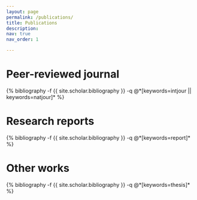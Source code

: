 ```yaml
---
layout: page
permalink: /publications/
title: Publications
description: 
nav: true
nav_order: 1

---
```

<!-- _pages/publications.md -->
<div class="publications">
<h1 class="post-title">Peer-reviewed journal</h1>
{% bibliography -f {{ site.scholar.bibliography }} -q @*[keywords=intjour || keywords=natjour]* %}

<h1 class="post-title">Research reports</h1>
{% bibliography -f {{ site.scholar.bibliography }} -q @*[keywords=report]* %}

<h1 class="post-title">Other works</h1>
{% bibliography -f {{ site.scholar.bibliography }} -q @*[keywords=thesis]* %}
<!-- {%- for y in page.years %}
{% bibliography -f myall -q @*[keywords={{new}}]* %}
  <h2 class="year">{{y}}</h2>
  {% bibliography -f {{ site.scholar.bibliography }} -q @*[year={{y}}]* %}
{% endfor %} -->

</div>

